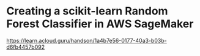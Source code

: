 # Creating a scikit-learn Random Forest Classifier in AWS SageMaker
https://learn.acloud.guru/handson/1a4b7e56-0177-40a3-b03b-d6fb4457b092